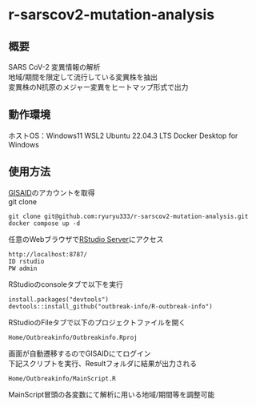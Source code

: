 # r-sarscov2-mutation-analysis
## 概要
SARS CoV-2 変異情報の解析  
地域/期間を限定して流行している変異株を抽出  
変異株のN抗原のメジャー変異をヒートマップ形式で出力  

## 動作環境
ホストOS：Windows11
WSL2 Ubuntu 22.04.3 LTS
Docker Desktop for Windows

## 使用方法
[GISAID](https://gisaid.org/)のアカウントを取得  
git clone  

    git clone git@github.com:ryuryu333/r-sarscov2-mutation-analysis.git
    docker compose up -d  

任意のWebブラウザで[RStudio Server](http://localhost:8787/)にアクセス  

    http://localhost:8787/  
    ID rstudio  
    PW admin  

RStudioのconsoleタブで以下を実行

    install.packages("devtools")  
    devtools::install_github("outbreak-info/R-outbreak-info")  

RStudioのFileタブで以下のプロジェクトファイルを開く  
    
    Home/Outbreakinfo/Outbreakinfo.Rproj

画面が自動遷移するのでGISAIDにてログイン  
下記スクリプトを実行、Resultフォルダに結果が出力される  

    Home/Outbreakinfo/MainScript.R  
    
MainScript冒頭の各変数にて解析に用いる地域/期間等を調整可能